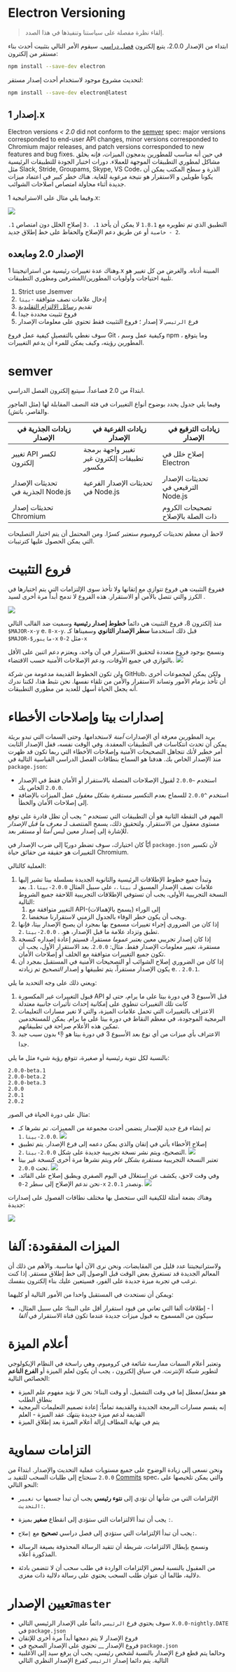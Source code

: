 # Electron Versioning

> إلقاء نظرة مفصلة على سياستنا وتنفيذها في هذا الصدد.

ابتداء من الإصدار 2.0.0، يتبع إلكترون [فصل دراسي](#semver). سيقوم الأمر التالي بتثبيت أحدث بناء مستقر من إلكترون:

```sh
npm install --save-dev electron
```

لتحديث مشروع موجود لاستخدام أحدث إصدار مستقر:

```sh
npm install --save-dev electron@latest
```

## إصدار 1.x

Electron versions *< 2.0* did not conform to the [semver](https://semver.org) spec: major versions corresponded to end-user API changes, minor versions corresponded to Chromium major releases, and patch versions corresponded to new features and bug fixes. في حين أنه مناسب للمطورين يدمجون الميزات، فإنه يخلق مشاكل لمطوري التطبيقات الموجهة للعملاء. دورات اختبار الجودة للتطبيقات الرئيسية مثل Slack, Stride, Groupams, Skype, VS Code، الذرة و سطح المكتب يمكن أن يكونا طويلين و الاستقرار هو نتيجة مرغوبة للغاية. هناك خطر كبير في اعتماد ميزات جديدة أثناء محاولة امتصاص اصلاحات الشوائب.

وفيما يلي مثال على الاستراتيجية 1.x:

![](../images/versioning-sketch-0.png)

التطبيق الذي تم تطويره مع `1.8.1` لا يمكن أن يأخذ `1. .3` إصلاح الخلل دون امتصاص `1. 2 - خاصية` أو عن طريق دعم الإصلاح والحفاظ على خط إطلاق جديد.

## الإصدار 2.0 ومابعده

وهناك عدة تغييرات رئيسية من استراتيجيتنا 1.x المبينة أدناه. والغرض من كل تغيير هو تلبية احتياجات وأولويات المطورين/المشرفين ومطوري التطبيقات.

1. Strict use لـsemver
2. إدخال علامات نصف متوافقة `-بيتا`
3. تقديم [رسائل الالتزام التقليدية](https://conventionalcommits.org/)
4. فروع تثبيت محددة جيدا
5. فرع `الرئيسي` لا إصدار ؛ فروع التثبيت فقط تحتوي على معلومات الإصدار

سوف نغطي بالتفصيل كيفية عمل فروع Git ، وكيفية عمل وسم npm ، وما يتوقع المطورين رؤيته، وكيف يمكن للمرء أن يدعم التغييرات.

# semver

ابتداءً من 2.0 فصاعداً، سيتبع إلكترون الفصل الدراسي.

وفيما يلي جدول يحدد بوضوح أنواع التغييرات في فئة النصف المقابلة لها (مثل الماجور والقاصر، باتش).

| زيادات الجذرية في الإصدار          | زيادات الفرعية في الإصدار                   | زيادات الترقيع في الإصدار           |
| ---------------------------------- | ------------------------------------------- | ----------------------------------- |
| تغيير API لكسر إلكترون             | تغيير واجهة برمجة تطبيقات إلكترون غير مكسور | إصلاح خلل في Electron               |
| تحديثات الإصدار الجذرية في Node.js | تحديثات الإصدار الفرعية في Node.js          | تحديثات الإصدار الترقيعي في Node.js |
| تحديثات إصدار Chromium             |                                             | تصحيحات الكروم ذات الصلة بالإصلاح   |

لاحظ أن معظم تحديثات كروميوم ستعتبر كسرًا. ومن المحتمل أن يتم اختيار التصليحات التي يمكن الحصول عليها كترتيبات.

# فروع التثبيت

ففروع التثبيت هي فروع تتوازى مع إتقانها ولا تأخذ سوى الإلتزامات التي يتم اختيارها في الكرز والتي تتصل بالأمن أو الاستقرار. هذه الفروع لا تدمج أبداً مرة أخرى لسيد .

![](../images/versioning-sketch-1.png)

منذ إلكترون 8، فروع التثبيت هي دائماً **خطوط إصدار رئيسية** وسميت ضد القالب التالي `$MAJOR-x-y` e. `8-x-y`.  قبل ذلك استخدمنا **سطر الإصدار الثانوي** وسميناها كـ `$MAJOR-$ماينور-x` مثل `2-0-x`

ونسمح بوجود فروع متعددة لتحقيق الاستقرار في آن واحد، ويعتزم دعم اثنين على الأقل بالتوازي في جميع الأوقات، ودعم الإصلاحات الأمنية حسب الاقتضاء. ![](../images/versioning-sketch-2.png)

ولن تكون الخطوط القديمة مدعومة من شركة GitHub، ولكن يمكن لمجموعات أخرى أن تأخذ بزمام الأمور وتساند الاستقرار والأمن من تلقاء نفسها. نحن نثبط هذا، لكننا ندرك أنه يجعل الحياة أسهل للعديد من مطوري التطبيقات.

# إصدارات بيتا وإصلاحات الأخطاء

يريد المطورين معرفة أي الإصدارات _آمنة_ لاستخدامها. وحتى السمات التي تبدو بريئة يمكن أن تحدث انتكاسات في التطبيقات المعقدة. وفي الوقت نفسه، قفل الإصدار الثابت أمر خطير لأنك تتجاهل التصحيحات الأمنية وإصلاحات الأخطاء التي ربما تكون قد ظهرت منذ الإصدار الخاص بك. هدفنا هو السماح بنطاقات الفصل الدراسي القياسية التالية في `package.json`:

* استخدم `~2.0.0` لقبول الإصلاحات المتصلة بالاستقرار أو الأمان فقط في الإصدار `2.0.0` الخاص بك.
* استخدم `^2.0.0` للسماح بعدم التكسير _مستقرة بشكل معقول_ عمل الميزات بالإضافة إلى إصلاحات الأمان والخطأ.

المهم في النقطة الثانية هو أن التطبيقات التي تستخدم `^` يجب أن تظل قادرة على توقع مستوى معقول من الاستقرار. ولتحقيق ذلك، يسمح المنتصف لـ _معرف ما قبل الإصدار_ للإشارة إلى إصدار معين ليس _آمنا_ أو _مستقر_ بعد.

أيّاً كان اختيارك، سوف تضطر دوريًا إلى ضرب الإصدار في `package.json` لأن تكسير التغييرات هو حقيقة من حقائق حياة Chromium.

العملية كالتالي:

1. وتبدأ جميع خطوط الإطلاقات الرئيسية والثانوية الجديدة بسلسلة بيتا تشير إليها علامات نصف الإصدار المسبق لـ `بيتا.`، على سبيل المثال `2.0.0-بيتا.1`. بعد النسخة التجريبية الأولى، يجب أن تستوفي الإطلاقات التجريبية اللاحقة جميع الشروط التالية:
    1. التغيير متوافقة مع API-إلى الوراء (يسمح بالإهمالات)
    2. ويجب أن يكون خطر الوفاء بالجدول الزمني لاستقرارنا منخفضا.
2. إذا كان من الضروري إجراء تغييرات مسموح بها بمجرد أن يصبح الإصدار بيتا، فإنها تطبق وتزداد علامة ما قبل الإصدار، هو. . `2.0.0-بيتا.2`.
3. إذا كان إصدار تجريبي معين _يعتبر عموما_ مستقرا، فسيتم إعادة إصداره كنسخة مستقرة، تغيير معلومات الإصدار فقط. مثال: `2.0.0`. بعد الاستقرار الأول، يجب أن تكون جميع التغييرات متوافقة مع الخلف أو إصلاحات الأمان.
4. إذا كان من الضروري إصلاح الشوائب أو التصحيحات الأمنية في المستقبل بمجرد أن يكون الإصدار مستقراً، يتم تطبيقها و إصدار _التصحيح_ تم زيادته e. . `2.0.1`.

ويعني ذلك على وجه التحديد ما يلي:

1. قبول التغييرات غير المكسورة API قبل الأسبوع 3 في دورة بيتا على ما يرام، حتى لو كانت تلك التغييرات تنطوي على إمكانية إحداث تأثيرات جانبية معتدلة
2. الاعتراف بالتغييرات التي تحمل علامات الميزة، والتي لا تغير مسارات التعليمات البرمجية الموجودة، في معظم النقاط في دورة بيتا على ما يرام. يمكن للمستخدمين تمكين هذه الأعلام صراحة في تطبيقاتهم.
3. الاعتراف بأي ميزات من أي نوع بعد الأسبوع 3 في دورة بيتا هو 👎 بدون سبب جيد جدا.

بالنسبة لكل نتوبة رئيسية أو صغيرة، تتوقع رؤية شيء مثل ما يلي:

```plaintext
2.0.0-beta.1
2.0.0-beta.2
2.0.0-beta.3
2.0.0
2.0.1
2.0.2
```

مثال على دورة الحياة في الصور:

* تم إنشاء فرع جديد للإصدار يتضمن أحدث مجموعة من المميزات. تم نشرها كـ `2.0.0-بيتا.1`. ![](../images/versioning-sketch-3.png)
* إصلاح الأخطاء يأتي في إتقان والذي يمكن دعمه إلى فرع الإصدار. يتم تطبيق التصحيح، ويتم نشر نسخة تجريبية جديدة على شكل `2.0.0-بيتا.2`. ![](../images/versioning-sketch-4.png)
* تعتبر النسخة التجريبية _مستقرة بشكل عام_ ويتم نشرها مرة أخرى كنسخة غير بيتا تحت `2.0.0`. ![](../images/versioning-sketch-5.png)
* وفي وقت لاحق، يكشف عن استغلال في اليوم الصفري ويطبق إصلاح على القائد. نحن ندعم الإصلاح إلى سطر `2-0-x` ونصدر `2.0.1`. ![](../images/versioning-sketch-6.png)

وهناك بضعة أمثلة للكيفية التي ستحصل بها مختلف نطاقات الفصول على إصدارات جديدة:

![](../images/versioning-sketch-7.png)

# الميزات المفقودة: آلفا

ولاستراتيجيتنا عدد قليل من المقايضات، ونحن نرى الآن أنها مناسبة. والأهم من ذلك أن المعالم الجديدة قد تستغرق بعض الوقت قبل الوصول إلى خط إطلاق مستقر. إذا كنت ترغب في تجربة ميزة جديدة على الفور، فسيتعين عليك بناء إلكترون بنفسك.

ويمكن أن نستحدث في المستقبل واحدا من الأمور التالية أو كليهما:

* أ - إطلاقات ألفا التي تعاني من قيود استقرار أقل على البيتا؛ على سبيل المثال، سيكون من المسموح به قبول ميزات جديدة عندما تكون قناة الاستقرار في _ألفا_

# أعلام الميزة

وتعتبر أعلام السمات ممارسة شائعة في كروميوم، وهي راسخة في النظام الإيكولوجي لتطوير شبكة الإنترنت. في سياق إلكترون ، يجب أن يكون لعلم الميزة أو **الفرع الناعم** الخصائص التالية:

* هو مفعل/معطل إما في وقت التشغيل، أو وقت البناء؛ نحن لا نؤيد مفهوم علم الميزة بنطاق الطلب
* إنه يقسم مسارات البرمجة الجديدة والقديمة تماماً؛ إعادة تصميم التعليمات البرمجية القديمة لدعم ميزة جديدة _ينتهك_ عقد الميزة - العلم
* يتم في نهاية المطاف إزالة أعلام الميزة بعد إطلاق الميزة

# التزامات سماوية

ونحن نسعى إلى زيادة الوضوح على جميع مستويات عملية التحديث والإصدار. ابتداءً من `2.0.0` سنحتاج إلى طلبات السحب للتقيد بـ [Commits](https://conventionalcommits.org/) spec، والتي يمكن تلخيصها على النحو التالي:

* الإلتزامات التي من شأنها أن تؤدي إلى **نتوء رئيسي** يجب أن تبدأ جسمها ب `تغيير التحديث:`.
* يجب أن تبدأ الالتزامات التي ستؤدي إلى انقطاع **صغير** بميزة `:`.
* يجب أن تبدأ الإلتزامات التي ستؤدي إلى فصل دراسي **تصحيح** مع `إصلاح:`.

* ونسمح بإبطال الالتزامات، شريطة أن تتقيد الرسالة المحذوفة بصيغة الرسالة المذكورة أعلاه.
* من المقبول بالنسبة لبعض الإلتزامات الواردة في طلب سحب أن لا تتضمن بادئة دلالية، طالما أن عنوان طلب السحب يحتوي على رسالة دلالية ذات مغزى.

# تعيين الإصدار`master`

- سوف يحتوي فرع `الرئيسي` دائماً على الإصدار الرئيسي التالي `X.0.0-nightly.DATE` في `package.json`
- فروع الإصدار لا يتم دمجها أبداً مرة أخرى للإتقان
- فروع الإصدار __ تحتوي على الإصدار الصحيح في `package.json`
- وحالما يتم قطع فرع الإصدار بالنسبة لشخص رئيسي، يجب أن يرفع سيد إلى الأغلبية التالية.  يتم دائما إصدار `الرئيسي` كفرع الإصدار النظري التالي
